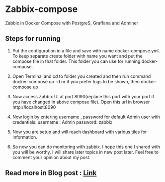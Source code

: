 # Zabbix-compose
Zabbix in Docker Compose with PostgreS, Graffana and Adminer

## Steps for running
1. Put the configuration in a file and save with name docker-compose.yml. To keep separate create folder with name you want and put the compose file in that folder. This folder you can use for running docker-compose.
2. Open Terminal and cd to folder you created and then run command
docker-compose up -d
or if you prefer logs to be shown, then
docker-compose up
3. Now access Zabbix UI at port 8090(replace this port with your port if you have changed in above compose file). Open this url in browser
http://localhost:8090
4. Now login by entering username , password for default Admin user with credentials.
username : Admin
password: zabbix
5. Now you are setup and will reach dashboard with various tiles for information.

6. So now you can do monitoring with zabbix.
I hope this one I shared with you will be worthy, I will share later topics in new post later. Feel free to comment your opinion about my post.


## Read more in Blog post : [Link](https://medium.com/@erbalvindersingh/setting-up-and-running-zabbix-along-with-nginx-and-postgresql-using-docker-compose-2b1f011b0ba6)
